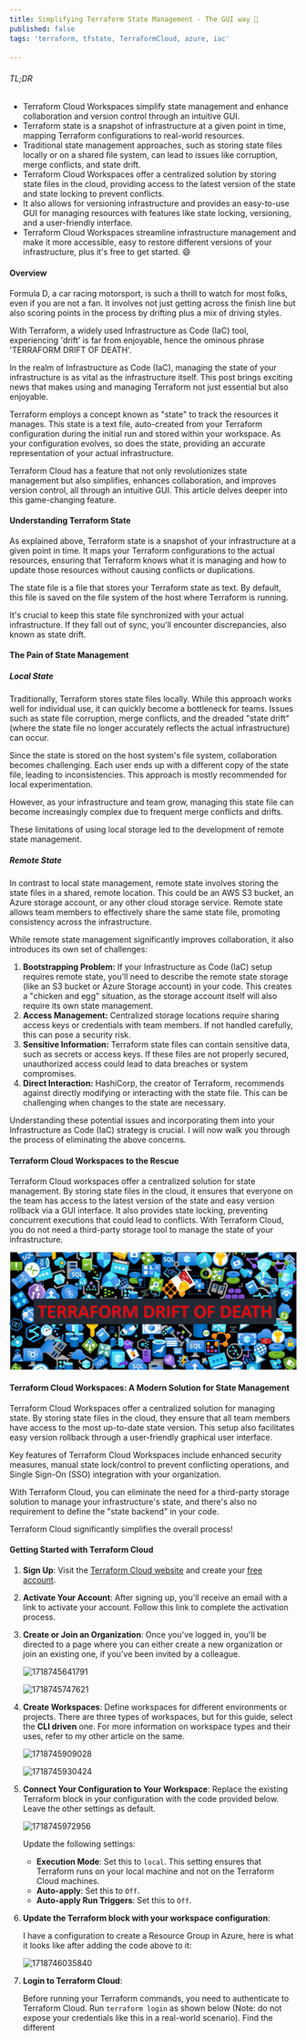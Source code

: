 ```yaml
---
title: Simplifying Terraform State Management - The GUI way 💎
published: false
tags: 'terraform, tfstate, TerraformCloud, azure, iac'

---
```


###### TL;DR

- Terraform Cloud Workspaces simplify state management and enhance collaboration and version control through an intuitive GUI.
- Terraform state is a snapshot of infrastructure at a given point in time, mapping Terraform configurations to real-world resources.
- Traditional state management approaches, such as storing state files locally or on a shared file system, can lead to issues like corruption, merge conflicts, and state drift.
- Terraform Cloud Workspaces offer a centralized solution by storing state files in the cloud, providing access to the latest version of the state and state locking to prevent conflicts.
- It also allows for versioning infrastructure and provides an easy-to-use GUI for managing resources with features like state locking, versioning, and a user-friendly interface.
- Terraform Cloud Workspaces streamline infrastructure management and make it more accessible, easy to restore different versions of your infrastructure, plus it's free to get started. 😄

#### Overview

Formula D, a car racing motorsport, is such a thrill to watch for most folks, even if you are not a fan. It involves not just getting across the finish line but also scoring points in the process by drifting plus a mix of driving styles.

With Terraform, a widely used Infrastructure as Code (IaC) tool, experiencing 'drift' is far from enjoyable, hence the ominous phrase 'TERRAFORM DRIFT OF DEATH'.

In the realm of Infrastructure as Code (IaC), managing the state of your infrastructure is as vital as the infrastructure itself. This post brings exciting news that makes using and managing Terraform not just essential but also enjoyable.

Terraform employs a concept known as "state" to track the resources it manages. This state is a text file, auto-created from your Terraform configuration during the initial run and stored within your workspace. As your configuration evolves, so does the state, providing an accurate representation of your actual infrastructure.

Terraform Cloud has a feature that not only revolutionizes state management but also simplifies, enhances collaboration, and improves version control, all through an intuitive GUI. This article delves deeper into this game-changing feature.

#### Understanding Terraform State

As explained above, Terraform state is a snapshot of your infrastructure at a given point in time. It maps your Terraform configurations to the actual resources, ensuring that Terraform knows what it is managing and how to update those resources without causing conflicts or duplications.

The state file is a file that stores your Terraform state as text. By default, this file is saved on the file system of the host where Terraform is running.

It's crucial to keep this state file synchronized with your actual infrastructure. If they fall out of sync, you'll encounter discrepancies, also known as state drift.

#### The Pain of State Management

##### Local State

Traditionally, Terraform stores state files locally. While this approach works well for individual use, it can quickly become a bottleneck for teams. Issues such as state file corruption, merge conflicts, and the dreaded "state drift" (where the state file no longer accurately reflects the actual infrastructure) can occur.

Since the state is stored on the host system's file system, collaboration becomes challenging. Each user ends up with a different copy of the state file, leading to inconsistencies. This approach is mostly recommended for local experimentation.

However, as your infrastructure and team grow, managing this state file can become increasingly complex due to frequent merge conflicts and drifts.

These limitations of using local storage led to the development of remote state management.

##### Remote State

In contrast to local state management, remote state involves storing the state files in a shared, remote location. This could be an AWS S3 bucket, an Azure storage account, or any other cloud storage service. Remote state allows team members to effectively share the same state file, promoting consistency across the infrastructure.

While remote state management significantly improves collaboration, it also introduces its own set of challenges:

1. **Bootstrapping Problem:** If your Infrastructure as Code (IaC) setup requires remote state, you'll need to describe the remote state storage (like an S3 bucket or Azure Storage account) in your code. This creates a "chicken and egg" situation, as the storage account itself will also require its own state management.
2. **Access Management:** Centralized storage locations require sharing access keys or credentials with team members. If not handled carefully, this can pose a security risk.
3. **Sensitive Information:** Terraform state files can contain sensitive data, such as secrets or access keys. If these files are not properly secured, unauthorized access could lead to data breaches or system compromises.
4. **Direct Interaction:** HashiCorp, the creator of Terraform, recommends against directly modifying or interacting with the state file. This can be challenging when changes to the state are necessary.

Understanding these potential issues and incorporating them into your Infrastructure as Code (IaC) strategy is crucial. I will now walk you through the process of eliminating the above concerns.

#### Terraform Cloud Workspaces to the Rescue

Terraform Cloud workspaces offer a centralized solution for state management. By storing state files in the cloud, it ensures that everyone on the team has access to the latest version of the state and easy version rollback via a GUI interface. It also provides state locking, preventing concurrent executions that could lead to conflicts. With Terraform Cloud, you do not need a third-party storage tool to manage the state of your infrastructure.

![1718741609701](https://raw.githubusercontent.com/kunlesanni/MyBlogPosts/main/2024/june/TerraformStateWithTFC/images/tfdod.JPG)

#### Terraform Cloud Workspaces: A Modern Solution for State Management

Terraform Cloud Workspaces offer a centralized solution for managing state. By storing state files in the cloud, they ensure that all team members have access to the most up-to-date state version. This setup also facilitates easy version rollback through a user-friendly graphical user interface.

Key features of Terraform Cloud Workspaces include enhanced security measures, manual state lock/control to prevent conflicting operations, and Single Sign-On (SSO) integration with your organization.

With Terraform Cloud, you can eliminate the need for a third-party storage solution to manage your infrastructure's state, and there's also no requirement to define the "state backend" in your code.

Terraform Cloud significantly simplifies the overall process!

#### Getting Started with Terraform Cloud

1. **Sign Up**: Visit the [Terraform Cloud website](https://app.terraform.io "Terraform Cloud") and create your [free account](https://app.terraform.io/public/signup/account).
2. **Activate Your Account**: After signing up, you'll receive an email with a link to activate your account. Follow this link to complete the activation process.
3. **Create or Join an Organization**: Once you've logged in, you'll be directed to a page where you can either create a new organization or join an existing one, if you've been invited by a colleague.

   ![1718745641791](https://raw.githubusercontent.com/kunlesanni/MyBlogPosts/main/2024/june/TerraformStateWithTFC/images/1718745641791.png)

   ![1718745747621](https://raw.githubusercontent.com/kunlesanni/MyBlogPosts/main/2024/june/TerraformStateWithTFC/images/1718745747621.png)

4. **Create Workspaces**: Define workspaces for different environments or projects. There are three types of workspaces, but for this guide, select the **CLI driven** one. For more information on workspace types and their uses, refer to my other article on the same.

   ![1718745909028](https://raw.githubusercontent.com/kunlesanni/MyBlogPosts/main/2024/june/TerraformStateWithTFC/images/1718745909028.png)

   ![1718745930424](https://raw.githubusercontent.com/kunlesanni/MyBlogPosts/main/2024/june/TerraformStateWithTFC/images/1718745930424.png)

5. **Connect Your Configuration to Your Workspace**: Replace the existing Terraform block in your configuration with the code provided below. Leave the other settings as default.

   ![1718745972956](https://raw.githubusercontent.com/kunlesanni/MyBlogPosts/main/2024/june/TerraformStateWithTFC/images/1718745972956.png)

   Update the following settings:

   - **Execution Mode**: Set this to `local`. This setting ensures that Terraform runs on your local machine and not on the Terraform Cloud machines.
   - **Auto-apply**: Set this to `Off`.
   - **Auto-apply Run Triggers**: Set this to `Off`.

6. **Update the Terraform block with your workspace configuration**:

   I have a configuration to create a Resource Group in Azure, here is what it looks like after adding the code above to it:

   ![1718746035840](https://raw.githubusercontent.com/kunlesanni/MyBlogPosts/main/2024/june/TerraformStateWithTFC/images/1718746035840.png)

7. **Login to Terraform Cloud**:

   Before running your Terraform commands, you need to authenticate to Terraform Cloud. Run `terraform login` as shown below (Note: do not expose your credentials like this in a real-world scenario). Find the different
